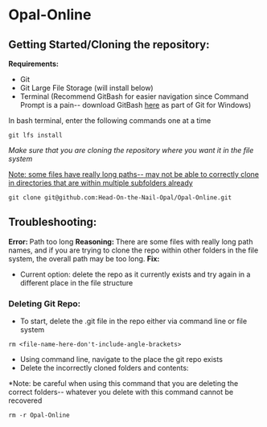 # Opal-Online

## Getting Started/Cloning the repository:
<b> Requirements: </b> 
* Git
* Git Large File Storage (will install below)
* Terminal (Recommend GitBash for easier navigation since Command Prompt is a pain-- download GitBash [here](https://gitforwindows.org/) as part of Git for Windows) 


In bash terminal, enter the following commands one at a time 
```
git lfs install 
```

*Make sure that you are cloning the repository where you want it in the file system* 

<ins> Note: some files have really long paths-- may not be able to correctly clone in directories that are within multiple subfolders already <ins> 


```
git clone git@github.com:Head-On-the-Nail-Opal/Opal-Online.git
```


## Troubleshooting: 
<b> Error: </b> Path too long
<b> Reasoning: </b> There are some files with really long path names, and if you are trying to clone the repo within other folders in the file system, the overall path may be too long. 
<b> Fix: </b>

* Current option: delete the repo as it currently exists and try again in a different place in the file structure 

### Deleting Git Repo: 
* To start, delete the .git file in the repo either via command line or file system 
``` 
rm <file-name-here-don't-include-angle-brackets>
```

* Using command line, navigate to the place the git repo exists 
* Delete the incorrectly cloned folders and contents: 

*Note: be careful when using this command that you are deleting the correct folders-- whatever you delete with this command cannot be recovered 
```
rm -r Opal-Online
```
